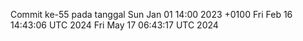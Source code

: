 Commit ke-55 pada tanggal Sun Jan 01 14:00 2023 +0100
Fri Feb 16 14:43:06 UTC 2024
Fri May 17 06:43:17 UTC 2024
